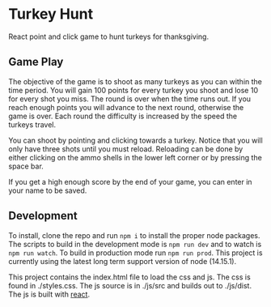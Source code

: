 # Turkey Hunt

React point and click game to hunt turkeys for thanksgiving.

## Game Play

The objective of the game is to shoot as many turkeys as you can within the time period. You will gain 100 points for every turkey you shoot and lose 10 for every shot you miss. The round is over when the time runs out. If you reach enough points you will advance to the next round, otherwise the game is over. Each round the difficulty is increased by the speed the turkeys travel.

You can shoot by pointing and clicking towards a turkey. Notice that you will only have three shots until you must reload. Reloading can be done by either clicking on the ammo shells in the lower left corner or by pressing the space bar.

If you get a high enough score by the end of your game, you can enter in your name to be saved.

## Development

To install, clone the repo and run ```npm i``` to install the proper node packages. The scripts to build in the development mode is ```npm run dev``` and to watch is ```npm run watch```. To build in production mode run ```npm run prod```. This project is currently using the latest long term support version of node (14.15.1).

This project contains the index.html file to load the css and js. The css is found in ./styles.css. The js source is in ./js/src and builds out to ./js/dist. The js is built with [react](https://reactjs.org/docs/getting-started.html).
